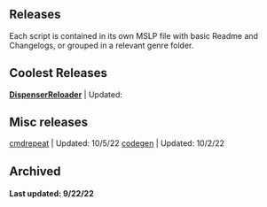 ## Releases  
  
Each script is contained in its own MSLP file with basic Readme and Changelogs, or grouped in a relevant genre folder.

  
## Coolest Releases  
**[DispenserReloader](DispenserReloader.mslp)** | Updated:
 
  
 
## Misc releases  
[cmdrepeat](cmdrepeat-v1.1.mslp) | Updated: 10/5/22 
[codegen](codegen-v2.1.mslp) | Updated: 10/2/22  
  
  
## Archived  

  
#### Last updated: 9/22/22